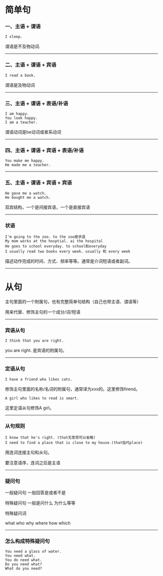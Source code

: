 # 简单句

### 一、主语 + 谓语

```
I sleep.
```

谓语是不及物动词.

------

### 二、主语 + 谓语 + 宾语

```
I read a book.
```

谓语是及物动词

------

### 三、主语 + 谓语 + 表语/补语

```
I am happy.
You look happy.
I am a teacher.
```

谓语动词是be动词或者系动词

------

### 四、主语 + 谓语 + 宾语 + 表语/补语

```
You make me happy.
He made me a teacher.
```

------

### 五、主语 + 谓语 + 宾语 + 宾语

```
He gave me a watch.
He bought me a watch.
```

双宾结构，一个是间接宾语，一个是直接宾语

------

### 状语

```
I'm going to the zoo. to the zoo是状语
My mom works at the hosptial. ai the hospital
He goes to school everyday. to school和everyday
I usually read two books every week. usually 和 every week
```

描述动作完成的时间、方式、频率等等。通常是介词短语或者副词。

------

# 从句

主句里面的一个附属句，也有完整简单句结构（自己也带主语、谓语等）

用来代替、修饰主句的一个成分/词/短语

-----

### 宾语从句

```
I think that you are right.
```

you are right. 是宾语的附属句。

------

### 定语从句

```
I have a friend who likes cats.
```

修饰主句里面的名称/名词的附属句，通常译为xxx的。这里修饰firend。

```
A girl who likes to read is smart.
```

这里定语从句修饰A girl。

------

### 从句规则

```
I know that he's right. (that无意思可以省略)
I need to find a place that is close to my house.(that指代place)
```

用连词连接主句和从句。

要注意语序，连词之后是主语

------

### 疑问句

一般疑问句 一般回答是或者不是

特殊疑问句 一般是问什么  为什么等等

特殊疑问词

what  who why where how which

------

### 怎么构成特殊疑问句

```
You need a glass of water.
You need what.
You do need what.
Do you need what?
What do you need?
```











